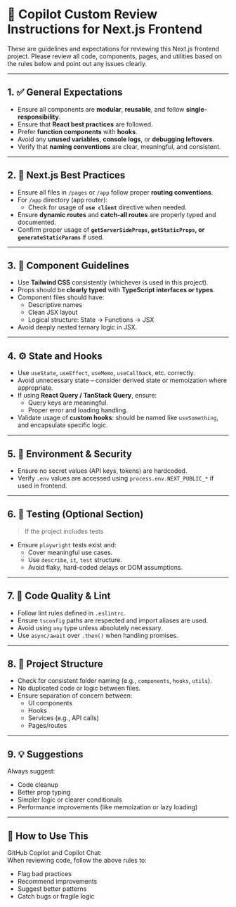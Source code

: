 # 🧠 Copilot Custom Review Instructions for Next.js Frontend

These are guidelines and expectations for reviewing this Next.js frontend project. Please review all code, components, pages, and utilities based on the rules below and point out any issues clearly.

---

## 1. ✅ General Expectations

- Ensure all components are **modular**, **reusable**, and follow **single-responsibility**.
- Ensure that **React best practices** are followed.
- Prefer **function components** with **hooks**.
- Avoid any **unused variables**, **console logs**, or **debugging leftovers**.
- Verify that **naming conventions** are clear, meaningful, and consistent.

---

## 2. 🔄 Next.js Best Practices

- Ensure all files in `/pages` or `/app` follow proper **routing conventions**.
- For `/app` directory (app router):
  - Check for usage of **`use client`** directive when needed.
- Ensure **dynamic routes** and **catch-all routes** are properly typed and documented.
- Confirm proper usage of **`getServerSideProps`, `getStaticProps`, or `generateStaticParams`** if used.

---

## 3. 🎨 Component Guidelines

- Use **Tailwind CSS** consistently (whichever is used in this project).
- Props should be **clearly typed** with **TypeScript interfaces or types**.
- Component files should have:
  - Descriptive names
  - Clean JSX layout
  - Logical structure: State → Functions → JSX
- Avoid deeply nested ternary logic in JSX.

---

## 4. ⚙️ State and Hooks

- Use `useState`, `useEffect`, `useMemo`, `useCallback`, etc. correctly.
- Avoid unnecessary state – consider derived state or memoization where appropriate.
- If using **React Query / TanStack Query**, ensure:
  - Query keys are meaningful.
  - Proper error and loading handling.
- Validate usage of **custom hooks**: should be named like `useSomething`, and encapsulate specific logic.

---

## 5. 🔐 Environment & Security

- Ensure no secret values (API keys, tokens) are hardcoded.
- Verify `.env` values are accessed using `process.env.NEXT_PUBLIC_*` if used in frontend.

---

## 6. 🧪 Testing (Optional Section)

> If the project includes tests

- Ensure `playwright` tests exist and:
  - Cover meaningful use cases.
  - Use `describe`, `it`, `test` structure.
  - Avoid flaky, hard-coded delays or DOM assumptions.

---

## 7. 🧼 Code Quality & Lint

- Follow lint rules defined in `.eslintrc`.
- Ensure `tsconfig` paths are respected and import aliases are used.
- Avoid using `any` type unless absolutely necessary.
- Use `async/await` over `.then()` when handling promises.

---

## 8. 📁 Project Structure

- Check for consistent folder naming (e.g., `components`, `hooks`, `utils`).
- No duplicated code or logic between files.
- Ensure separation of concern between:
  - UI components
  - Hooks
  - Services (e.g., API calls)
  - Pages/routes

---

## 9. 💡 Suggestions

Always suggest:

- Code cleanup
- Better prop typing
- Simpler logic or clearer conditionals
- Performance improvements (like memoization or lazy loading)

---

## 🧩 How to Use This

GitHub Copilot and Copilot Chat:  
When reviewing code, follow the above rules to:

- Flag bad practices
- Recommend improvements
- Suggest better patterns
- Catch bugs or fragile logic
